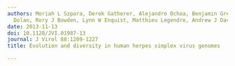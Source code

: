 ```yaml
---
authors: Moriah L Szpara, Derek Gatherer, Alejandro Ochoa, Benjamin Greenbaum, Aidan
  Dolan, Rory J Bowden, Lynn W Enquist, Matthieu Legendre, Andrew J Davison
date: 2013-11-13
doi: 10.1128/JVI.01987-13
journal: J Virol 88:1209-1227
title: Evolution and diversity in human herpes simplex virus genomes

---
```

